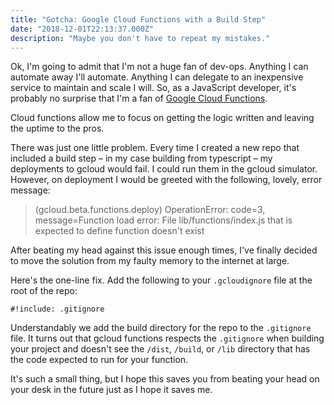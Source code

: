 ```yaml
---
title: "Gotcha: Google Cloud Functions with a Build Step"
date: "2018-12-01T22:13:37.000Z"
description: "Maybe you don't have to repeat my mistakes."
---
```


Ok, I'm going to admit that I'm not a huge fan of dev-ops. Anything I can
automate away I'll automate. Anything I can delegate to an inexpensive service
to maintain and scale I will. So, as a JavaScript developer, it's probably no
surprise that I'm a fan of [Google Cloud Functions](https://cloud.google.com/functions/).

Cloud functions allow me to focus on getting the logic written and leaving the
uptime to the pros.

There was just one little problem. Every time I created a new repo that included
a build step – in my case building from typescript – my deployments to gcloud
would fail. I could run them in the gcloud simulator. However, on deployment I
would be greeted with the following, lovely, error message:

> (gcloud.beta.functions.deploy) OperationError: code=3, message=Function load
> error: File lib/functions/index.js that is expected to define function doesn't
> exist

After beating my head against this issue enough times, I've finally decided to
move the solution from my faulty memory to the internet at large.

Here's the one-line fix. Add the following to your `.gcloudignore` file at the
root of the repo:

`#!include: .gitignore`

Understandably we add the build directory for the repo to the `.gitignore` file.
It turns out that gcloud functions respects the `.gitignore` when building your
project and doesn't see the `/dist`, `/build`, or `/lib` directory that has the code
expected to run for your function.

It's such a small thing, but I hope this saves you from beating your head on
your desk in the future just as I hope it saves me.

